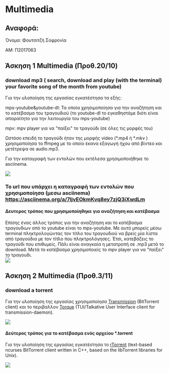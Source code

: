 # Multimedia

  ## Αναφορά:

Όνομα: Φουτσιτζή Σοφρονία

AM: Π2017063


  ## Άσκηση 1 Multimedia (Προθ.20/10)
   ### download mp3 ( search, download and play (with the terminal) your favorite song of the month from youtube)
   Για την υλοποίηση της εργασίας εγκατέστησα τα εξής:
   
   mps-youtube&youtube-dl: Τα οποία χρησιμοποίησα για την αναζήτηση και το κατέβασμα του τραγουδιού  (το youtube-dl το εγκαθηστάμε διότι είναι απαραίτητο για την λειτουργία του mps-youtube)
   
   mpv: mpv player για να "παίξει" το τραγούδι (σε όλες τις μορφές του) 
  
   Ωστόσο επειδή το τραγούδι ήταν της μορφής video (*.mp4 ή *.mkv ) χρησιμοποίησα το ffmpeg με το οποίο έκανα εξαγωγή ήχου από βίντεο
   και μετέτρεψα σε audio.mp3.
   
   Για την καταγραφή των εντολών που εκτέλεσα χρησιμοποιήθηκε το asciinema.

<a href="https://asciinema.org/a/7IjvEOkmKvq8ey7zjQ3iXwdLm" target="_blank"><img src="https://asciinema.org/a/7IjvEOkmKvq8ey7zjQ3iXwdLm.svg" /></a>


  ### To url που υπάρχει η καταγραφή των εντολών που χρησιμοποίησα (μεσω asciinema) https://asciinema.org/a/7IjvEOkmKvq8ey7zjQ3iXwdLm
  

 #### Δευτερος τρόπος που χρησιμοποίηθηκε για αναζήτηση και κατέβασμα
  Επίσης ένας άλλος τρόπος για την αναζήτηση και το κατέβασμα τραγουδιων από το youtube είναι το mps-youtube. Με αυτό μπορείς μέσω terminal πληκτρολογώντας τον τίτλο του τραγουδιού να βρείς μία λίστα από τραγούδια με τον τίτλο που πληκτρολόγησες. Έτσι, κατεβάζεις το τραγούδι που επιθυμείς. Πάλι είναι αναγκαία η μετατροπή σε .mp3 μετά το download. Μετά το κατέβασμα χρησιμοποιείς το mpv player για να "παίξει" το τραγουδι.  
  <a href="https://asciinema.org/a/jmAK9YM2GckhGSLe3sAoecGZ0" target="_blank"><img src="https://asciinema.org/a/jmAK9YM2GckhGSLe3sAoecGZ0.svg" /></a>
  
  
  
  
   ## Άσκηση 2 Multimedia (Προθ.3/11)
   ### download a torrent
   Για την υλοποίηση της εργασίας χρησιμοποίησα <a href="https://en.wikipedia.org/wiki/Transmission_(BitTorrent_client)" target="_blank">Transmission</a> (BitTorrent client) και το περιβαλλον  <a href="https://github.com/dylanaraps/torque" target="_blank">Torque</a> (TUI/Talkative User Interface client for transmission-daemon).
   
   <a href="https://asciinema.org/a/mEJFVDFivhxN7KXL7p9qJKEkk" target="_blank"><img src="https://asciinema.org/a/jmAK9YM2GckhGSLe3sAoecGZ0.svg" /></a>
 
   
   
   #### Δεύτερος τρόπος για το κατέβασμα ενός αρχείου *.torrent 
   Για την υλοποίηση της εργασίας εγκατέστησα το <a href="https://en.wikipedia.org/wiki/RTorrent" target="_blank">rTorrent</a> (text-based ncurses BitTorrent client written in C++, based on the libTorrent libraries for Unix).
   
  <a href="https://asciinema.org/a/2xc27mSIa1CQmUTlOmtXWbfTE" target="_blank"><img src="https://asciinema.org/a/jmAK9YM2GckhGSLe3sAoecGZ0.svg" /></a>
  
  
  
  
  
  
  
  
  
  
  
  
  
  
  
  
